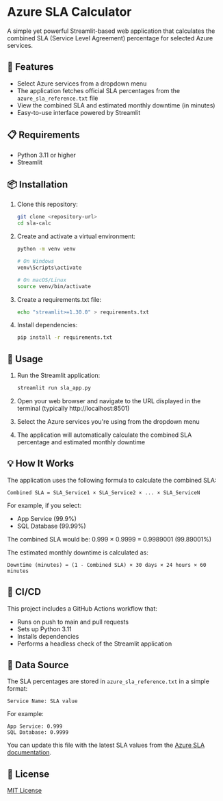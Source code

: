 # Azure SLA Calculator

A simple yet powerful Streamlit-based web application that calculates the combined SLA (Service Level Agreement) percentage for selected Azure services.

## 🔧 Features

- Select Azure services from a dropdown menu
- The application fetches official SLA percentages from the `azure_sla_reference.txt` file
- View the combined SLA and estimated monthly downtime (in minutes)
- Easy-to-use interface powered by Streamlit

## 📋 Requirements

- Python 3.11 or higher
- Streamlit

## 📦 Installation

1. Clone this repository:
   ```bash
   git clone <repository-url>
   cd sla-calc
   ```

2. Create and activate a virtual environment:
   ```bash
   python -m venv venv
   
   # On Windows
   venv\Scripts\activate
   
   # On macOS/Linux
   source venv/bin/activate
   ```

3. Create a requirements.txt file:
   ```bash
   echo "streamlit>=1.30.0" > requirements.txt
   ```

4. Install dependencies:
   ```bash
   pip install -r requirements.txt
   ```

## 🚀 Usage

1. Run the Streamlit application:
   ```bash
   streamlit run sla_app.py
   ```

2. Open your web browser and navigate to the URL displayed in the terminal (typically http://localhost:8501)

3. Select the Azure services you're using from the dropdown menu

4. The application will automatically calculate the combined SLA percentage and estimated monthly downtime

## 💡 How It Works

The application uses the following formula to calculate the combined SLA:

```
Combined SLA = SLA_Service1 × SLA_Service2 × ... × SLA_ServiceN
```

For example, if you select:
- App Service (99.9%)
- SQL Database (99.99%)

The combined SLA would be: 0.999 × 0.9999 = 0.9989001 (99.89001%)

The estimated monthly downtime is calculated as:
```
Downtime (minutes) = (1 - Combined SLA) × 30 days × 24 hours × 60 minutes
```

## 🔄 CI/CD

This project includes a GitHub Actions workflow that:
- Runs on push to main and pull requests
- Sets up Python 3.11
- Installs dependencies
- Performs a headless check of the Streamlit application

## 📝 Data Source

The SLA percentages are stored in `azure_sla_reference.txt` in a simple format:
```
Service Name: SLA value
```

For example:
```
App Service: 0.999
SQL Database: 0.9999
```

You can update this file with the latest SLA values from the [Azure SLA documentation](https://azure.microsoft.com/en-us/support/legal/sla/).

## 📄 License

[MIT License](LICENSE)
